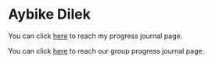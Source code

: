 # Aybike Dilek
You can click [here](https://pjournal.github.io/mef04-AybikeDilek/) to reach my progress journal page.

You can click [here](https://pjournal.github.io/mef04g-a-k-a-r/) to reach our group progress journal page.
